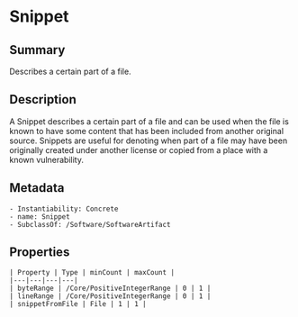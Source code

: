 <!-- Automatically generated by spec-parser v2.0.0 on 2023-12-25T20:28:21.783513+00:00 -->
<!-- SPDX-License-Identifier: Community-Spec-1.0 -->

# Snippet

## Summary

Describes a certain part of a file.


## Description

A Snippet describes a certain part of a file and can be used when the file is known to have some content
that has been included from another original source. Snippets are useful for denoting when part of a file
may have been originally created under another license or copied from a place with a known vulnerability.


## Metadata

    - Instantiability: Concrete
    - name: Snippet
    - SubclassOf: /Software/SoftwareArtifact



## Properties

    | Property | Type | minCount | maxCount |
    |---|---|---|---|
    | byteRange | /Core/PositiveIntegerRange | 0 | 1 |
    | lineRange | /Core/PositiveIntegerRange | 0 | 1 |
    | snippetFromFile | File | 1 | 1 |

